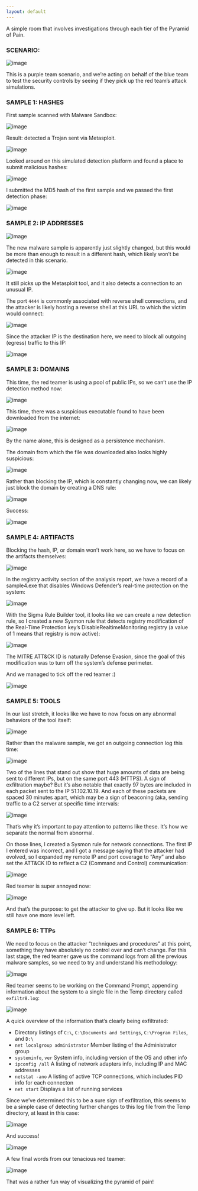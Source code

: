 ```yaml
---
layout: default
---
```


A simple room that involves investigations through each tier of the Pyramid of Pain.

### SCENARIO:

![image](https://github.com/user-attachments/assets/9b23400c-d344-42cb-b4c3-a31a50a69431)

This is a purple team scenario, and we’re acting on behalf of the blue team to test the security controls by seeing if they pick up the red team’s attack simulations.

### SAMPLE 1: HASHES

First sample scanned with Malware Sandbox:

![image](https://github.com/user-attachments/assets/b02020ea-8308-4e2e-b418-abe096239476)

Result: detected a Trojan sent via Metasploit.

![image](https://github.com/user-attachments/assets/35958cbe-1531-4be1-9712-85265df2d9b6)

Looked around on this simulated detection platform and found a place to submit malicious hashes:

![image](https://github.com/user-attachments/assets/2e49890c-db40-4bc3-b1b2-4fbcb8746a74)

I submitted the MD5 hash of the first sample and we passed the first detection phase:

![image](https://github.com/user-attachments/assets/c93bcdd6-0879-4868-9835-a511e4d4e524)

### SAMPLE 2: IP ADDRESSES

![image](https://github.com/user-attachments/assets/309c547c-77c0-4ed6-85c1-d75897682dda)

The new malware sample is apparently just slightly changed, but this would be more than enough to result in a different hash, which likely won’t be detected in this scenario.

![image](https://github.com/user-attachments/assets/f1f13241-9c44-4dfd-b6cd-6384061e47f2)

It still picks up the Metasploit tool, and it also detects a connection to an unusual IP.

The port `4444` is commonly associated with reverse shell connections, and the attacker is likely hosting a reverse shell at this URL to which the victim would connect:

![image](https://github.com/user-attachments/assets/b778faae-b677-4aee-8e50-9c65a461cc81)

Since the attacker IP is the destination here, we need to block all outgoing (egress) traffic to this IP:

![image](https://github.com/user-attachments/assets/1832428a-1c66-474b-bc95-c51c018feb6e)

### SAMPLE 3: DOMAINS

This time, the red teamer is using a pool of public IPs, so we can’t use the IP detection method now:

![image](https://github.com/user-attachments/assets/acca88b0-fec9-4aba-b80f-ca00faee335f)

This time, there was a suspicious executable found to have been downloaded from the internet:

![image](https://github.com/user-attachments/assets/8bfb334a-b29a-438c-94f6-6769f5c030fe)

By the name alone, this is designed as a persistence mechanism.

The domain from which the file was downloaded also looks highly suspicious:

![image](https://github.com/user-attachments/assets/c19afc0e-8f10-40bf-b249-8c61e021089a)

Rather than blocking the IP, which is constantly changing now, we can likely just block the domain by creating a DNS rule:

![image](https://github.com/user-attachments/assets/941ee2ef-6bb1-4616-a681-deb4f7fe56cc)

Success:

![image](https://github.com/user-attachments/assets/9b36343c-b318-4a05-8f90-1cc0892def97)

### SAMPLE 4: ARTIFACTS

Blocking the hash, IP, or domain won’t work here, so we have to focus on the artifacts themselves:

![image](https://github.com/user-attachments/assets/4f947e2f-d8a4-4802-a9e0-e01628158cfd)

In the registry activity section of the analysis report, we have a record of a sample4.exe that disables Windows Defender’s real-time protection on the system:

![image](https://github.com/user-attachments/assets/3901029e-1fac-4c03-b9e4-8422ea6c46fa)

With the Sigma Rule Builder tool, it looks like we can create a new detection rule, so I created a new Sysmon rule that detects registry modification of the Real-Time Protection key’s DisableRealtimeMonitoring registry (a value of 1 means that registry is now active):

![image](https://github.com/user-attachments/assets/3b7f4e5b-572e-4509-a44b-57e8b16ffed8)

The MITRE ATT&CK ID is naturally Defense Evasion, since the goal of this modification was to turn off the system’s defense perimeter.

And we managed to tick off the red teamer :)

![image](https://github.com/user-attachments/assets/56e3aab0-7852-4c0f-b4b7-9884cdf959ee)

### SAMPLE 5: TOOLS

In our last stretch, it looks like we have to now focus on any abnormal behaviors of the tool itself:

![image](https://github.com/user-attachments/assets/fffe3832-16f6-4650-915b-082de11a5d46)

Rather than the malware sample, we got an outgoing connection log this time:

![image](https://github.com/user-attachments/assets/3e74d191-2509-422b-837b-5693a5298947)

Two of the lines that stand out show that huge amounts of data are being sent to different IPs, but on the same port 443 (HTTPS). A sign of exfiltration maybe? But it’s also notable that exactly 97 bytes are included in each packet sent to the IP 51.102.10.19. And each of these packets are spaced 30 minutes apart, which may be a sign of beaconing (aka, sending traffic to a C2 server at specific time intervals:

![image](https://github.com/user-attachments/assets/666b4063-d27f-4a45-96f2-798054b57f97)

That’s why it’s important to pay attention to patterns like these. It’s how we separate the normal from abnormal.

On those lines, I created a Sysmon rule for network connections. The first IP I entered was incorrect, and I got a message saying that the attacker had evolved, so I expanded my remote IP and port coverage to “Any” and also set the ATT&CK ID to reflect a C2 (Command and Control) communication:

![image](https://github.com/user-attachments/assets/42faeb35-bcf0-47a3-9bdc-7a4e01d84ed5)

Red teamer is super annoyed now:

![image](https://github.com/user-attachments/assets/3acff26e-d585-4296-a37f-ec8944e7718f)

And that’s the purpose: to get the attacker to give up. But it looks like we still have one more level left.

### SAMPLE 6: TTPs

We need to focus on the attacker “techniques and procedures” at this point, something they have absolutely no control over and can’t change. For this last stage, the red teamer gave us the command logs from all the previous malware samples, so we need to try and understand his methodology:

![image](https://github.com/user-attachments/assets/ac5a5de3-4b56-4218-88af-93baed1d715c)

Red teamer seems to be working on the Command Prompt, appending information about the system to a single file in the Temp directory called `exfiltr8.log`:

![image](https://github.com/user-attachments/assets/5fbffff6-03c5-4a2d-b633-fe4eed257a50)

A quick overview of the information that’s clearly being exfiltrated:

- Directory listings of `C:\`, `C:\Documents and Settings`, `C:\Program Files`, and `D:\`
- `net localgroup administrator`   Member listing of the Administrator group
- `systeminfo`, `ver`   System info, including version of the OS and other info
- `ipconfig /all`   A listing of network adapters info, including IP and MAC addresses
- `netstat -ano`   A listing of active TCP connections, which includes PID info for each connecton
- `net start`   Displays a list of running services

Since we’ve determined this to be a sure sign of exfiltration, this seems to be a simple case of detecting further changes to this log file from the Temp directory, at least in this case:

![image](https://github.com/user-attachments/assets/f3ead951-d7f9-4600-baa6-1d1c99140e6b)

And success!

![image](https://github.com/user-attachments/assets/1222b1c4-13e2-4ab7-b68b-0212a8a688a5)

A few final words from our tenacious red teamer:

![image](https://github.com/user-attachments/assets/c0d8e9ec-33bc-454e-82b5-0ca21063c50d)

That was a rather fun way of visualizing the pyramid of pain!
